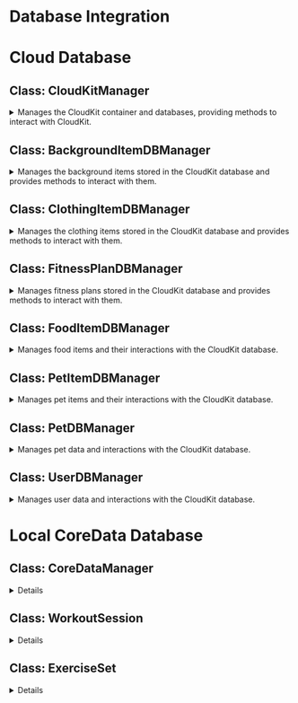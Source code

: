 # Database Integration

# Cloud Database

## Class: CloudKitManager

<details>
<summary>
Manages the CloudKit container and databases, providing methods to interact with CloudKit.
</summary>
Acts as the main entry point to CloudKit for any of the classes that will interact with records. This class provides the base methods for CRUD operations.

### Properties
- `static let shared = CloudKitManager()`: The shared singleton instance of `CloudKitManager`.
- `let container: CKContainer`: The CloudKit container.
- `let publicDatabase: CKDatabase`: The public CloudKit database.
- `let privateDatabase: CKDatabase`: The private CloudKit database.
- `@Published var isSignedInToiCloud: Bool`: Indicates whether the user is signed in to iCloud.
- `@Published var error: String`: Any error occurred during CloudKit operations.
- `@Published var text: String`: Additional text data.

### Methods
- `init()`: Initializes the `CloudKitManager` singleton instance.
- `private func getiCloudStatus()`: Retrieves the iCloud account status and updates the `isSignedInToiCloud` property accordingly.
- `func saveItem(record: CKRecord)`: Saves a record to the public database.
- `func savePrivateItem(record: CKRecord, completion: @escaping (Error?) -> Void)`: Saves a record to the private database with a completion handler.
- `private func p_saveRecord(record: CKRecord, usePrivateDatabase: Bool)`: Private method to save a record to the specified database.
- `private func p_fetchRecord(recordType: String, usePrivateDatabase: Bool, fieldName: String?, fieldValue: Any?, completion: @escaping ([CKRecord]?, Error?) -> Void)`: Private method to fetch records from the specified database.
- `func fetchPublicRecord(recordType: String, fieldName: String, fieldValue: Any?, completion: @escaping ([CKRecord]?, Error?) -> Void)`: Fetches public records from the CloudKit database based on a specified field name and value.
- `func fetchPublicRecord(recordType: String, completion: @escaping ([CKRecord]?, Error?) -> Void)`: Fetches public records from the CloudKit database of a specified record type.
- `func fetchPrivateRecord<T>(recordType: String, fieldName: String, fieldValue: T, completion: @escaping ([CKRecord]?, Error?) -> Void)`: Fetches private records from the CloudKit database based on a specified field name and value.
- `func fetchPrivateRecord(recordType: String, completion: @escaping ([CKRecord]?, Error?) -> Void)`: Fetches private records from the CloudKit database of a specified record type.
- `func fetchPrivateRecord(recordID: CKRecord.ID, completion: @escaping (CKRecord?, Error?) -> Void)`: Fetches a single private record from the CloudKit database by its ID.

### Enums
#### Enum: CloudKitError

Enumerates CloudKit errors.

- `case iCloudAccountNotFound`: iCloud account not found error.
- `case iCloudAccountNotDetermined`: iCloud account not determined error.
- `case iCloudAccountRestricted`: iCloud account restricted error.
- `case iCloudAccountUnknown`: Unknown iCloud account error.

</details>

## Class: BackgroundItemDBManager

<details>
<summary>Manages the background items stored in the CloudKit database and provides methods to interact with them.</summary>

### Properties
- `static let shared: BackgroundItemDBManager`: The shared singleton instance of `BackgroundItemDBManager`.
- `@Published var backgroundItems: [BackgroundItemModel]`: The array of background items.
- `let CKManager: CloudKitManager`: The CloudKit manager instance.
- `var backgroundItemExists: Bool`: Indicates if background items exist in the database.
- `@Published var activeBackground: String`: The name of the currently active background item.

### Methods
- `init()`: Initializes the `BackgroundItemDBManager` instance.
- `func fetchBackgroundItems(completion: @escaping ([BackgroundItemModel]?, Error?) -> Void)`: Fetches background items from the CloudKit database.
- `func fetchSpecifcBackgroundItem(imageName: String, completion: @escaping (BackgroundItemModel?, Error?) -> Void)`: Fetches a specific background item by its image name.
- `func createBackgroundItem(imageName: String, completion: @escaping (Error?) -> Void)`: Creates a new background item in the database.
- `func setActiveBackgroundItem(imageName: String, completion: @escaping (String, Error?) -> Void)`: Sets a background item as active.
- `func setUnactiveAllBackgroundItems(completion: @escaping (Error?) -> Void)`: Sets all background items as inactive.
- `func g_getActiveBackground() -> String`: Returns activeBackground.

### Enums

#### Enum: BackgroundItemRecordKeys

Enumerates the keys used for storing background item data in CloudKit.

- `case type = "BackgroundItem"`: Represents the record type for background items in CloudKit.
- `case isActive`: Represents the key for the 'isActive' property in CloudKit records.
- `case imageName`: Represents the key for the 'imageName' property in CloudKit records.

### Structs

#### Struct: BackgroundItemModel

Represents a background item with its properties.

- `var recordId: CKRecord.ID?`: The record ID of the background item.
- `var isActive: Int64`: Indicates whether the background item is active or not.
- `var imageName: String`: The name of the image associated with the background item.

#### Extension: BackgroundItemModel

Provides an extension to `BackgroundItemModel` for generating a CKRecord representation.

- `var record: CKRecord`: Generates and returns a CKRecord representation of the background item.


### Observability
This class conforms to the `ObservableObject` protocol.

</details>

## Class: ClothingItemDBManager

<details>
<summary>Manages the clothing items stored in the CloudKit database and provides methods to interact with them.</summary>

### Properties
- `static let shared: ClothingItemDBManager`: The shared singleton instance of `ClothingItemDBManager`.
- `@Published var clothingItems: [ClothingItemModel]`: The array of clothing items.
- `let CKManager: CloudKitManager`: The CloudKit manager instance.
- `var clothingItemExists: Bool`: Indicates if clothing items exist in the database.
- `@Published var activeClothing: String`: The name of the currently active clothing item.

### Methods
- `init()`: Initializes the `ClothingItemDBManager` instance.
- `func fetchClothingItems(completion: @escaping ([ClothingItemModel]?, Error?) -> Void)`: Fetches clothing items from the CloudKit database. Upon completion, sets the `clothingItems` property.
- `func fetchSpecificClothingItem(imageName: String, completion: @escaping (ClothingItemModel?, Error?) -> Void)`: Fetches a specific clothing item by its image name.
- `func createClothingItem(imageName: String, completion: @escaping (Error?) -> Void)`: Creates a new clothing item in the database.
- `func setActiveClothingItem(imageName: String, completion: @escaping (String, Error?) -> Void)`: Sets a clothing item as active. Upon completion, sets the `activeClothing` property.
- `func setUnactiveAllClothingItems(completion: @escaping (Error?) -> Void)`: Sets all clothing items as inactive.
- `func g_getActiveClothing() -> String`: Returns activeClothing.
- `func getActiveClothing(completion: @escaping (String, Error?) -> Void)`: Fetches the active clothing item from the database.

### Enums
#### Enum: ClothingItemRecordKeys

Enumerates the keys used for storing clothing item data in CloudKit.

- `case type = "ClothingItem"`: Represents the record type for clothing items in CloudKit.
- `case isActive`: Represents the key for the 'isActive' property in CloudKit records.
- `case imageName`: Represents the key for the 'imageName' property in CloudKit records.

### Structs
#### Struct: ClothingItemModel

Represents a clothing item with its properties.

- `var recordId: CKRecord.ID?`: The record ID of the clothing item.
- `var isActive: Int64`: Indicates whether the clothing item is active or not.
- `var imageName: String`: The name of the image associated with the clothing item.

#### Extension: ClothingItemModel

Provides an extension to `ClothingItemModel` for generating a CKRecord representation.

- `var record: CKRecord`: Generates and returns a CKRecord representation of the clothing item.


### Observability
This class conforms to the `ObservableObject` protocol.
</details>


## Class: FitnessPlanDBManager

<details>
<summary>Manages fitness plans stored in the CloudKit database and provides methods to interact with them.</summary>

### Properties
- `@Published var fitnessPlan: FitnessPlanModel?`: The fitness plan model.
- `let CKManager: CloudKitManager`: The CloudKit manager instance.
- `var fitnessPlanExists: Bool`: Indicates whether a fitness plan exists in the database.

### Methods
- `init()`: Initializes the `FitnessPlanDBManager` instance.
- `func createFitnessPlan(daysPerWeekGoal: Int64, dumbbellWeightGoal: Int64, setGoal: Int64, repGoal: Int64, notes: String, selectedDate: Date)`: Creates or updates a fitness plan in the database.
- `func fetchFitnessPlan(completion: @escaping (FitnessPlanModel?, Error?) -> Void)`: Fetches the fitness plan from the CloudKit database.

### Enums
#### Enum: FitnessPlanRecordKeys

Enumerates the keys used for storing fitness plan data in CloudKit.

- `case type = "FitnessPlan"`: Represents the record type for fitness plans in CloudKit.
- `case daysPerWeekGoal`: Represents the key for the 'daysPerWeekGoal' property in CloudKit records.
- `case dumbbellWeightGoal`: Represents the key for the 'dumbbellWeightGoal' property in CloudKit records.
- `case setGoal`: Represents the key for the 'setGoal' property in CloudKit records.
- `case repGoal`: Represents the key for the 'repGoal' property in CloudKit records.
- `case notes`: Represents the key for the 'notes' property in CloudKit records.
- `case selectedDate`: Represents the key for the 'selectedDate' property in CloudKit records.

### Structs
#### Struct: FitnessPlanModel

Represents a fitness plan with its properties.

- `var recordId: CKRecord.ID?`: The record ID of the fitness plan.
- `var daysPerWeekGoal: Int64`: The goal for the number of days per week.
- `var dumbbellWeightGoal: Int64`: The goal for the dumbbell weight.
- `var setGoal: Int64`: The goal for the number of sets.
- `var repGoal: Int64`: The goal for the number of reps.
- `var notes: String`: Any additional notes for the fitness plan.
- `var selectedDate: Date`: The selected date for the fitness plan.

#### Extension: FitnessPlanModel

Provides an extension to `FitnessPlanModel` for generating a CKRecord representation.

- `var record: CKRecord`: Generates and returns a CKRecord representation of the fitness plan.


### Observability
This class conforms to the `ObservableObject` protocol.
</details>


## Class: FoodItemDBManager

<details>
<summary>Manages food items and their interactions with the CloudKit database.</summary>

### Properties
- `static let shared = FoodItemDBManager()`: The shared singleton instance of `FoodItemDBManager`.
- `@Published var foodItems: [FoodItemModel]`: An array of food items.
- `let CKManager = CloudKitManager()`: The CloudKit manager.
- `var foodItemExists: Bool`: Indicates whether food items exist.

### Methods
- `init()`: Initializes the `FoodItemDBManager` singleton instance.
- `func fetchFoodItems(completion: @escaping ([FoodItemModel]?, Error?) -> Void)`: Fetches all food items from the CloudKit database.
- `func createInitialFoodItems()`: Creates initial food items if none exist.
- `func createFoodItem(name: String, quantity: Int64, completion: @escaping (Error?) -> Void)`: Creates a new food item with the given name and quantity.
- `func fetchSpecificFoodItem(name: String, completion: @escaping (FoodItemModel?, Error?) -> Void)`: Fetches a specific food item by its name.
- `func fetchQuantity(name: String, completion: @escaping (Int64?, Error?) -> Void)`: Fetches the quantity of a specific food item by its name.
- `func updateQuantity_add(name: String, quantity: Int64, completion: @escaping (Error?) -> Void)`: Updates the quantity of a food item by adding the specified quantity.
- `func updateQuantity(name: String, newQuantity: Int64, completion: @escaping (Error?) -> Void)`: Updates the quantity of a food item with the specified quantity.
- `func updateQuantity(foodItem: FoodItemModel, newQuantity: Int64, completion: @escaping (Error?) -> Void)`: Updates the quantity of a food item.
- `func getFoodItems() -> [FoodItemModel]`: Returns foodItems.

### Enums
#### Enum: FoodItemRecordKeys

Enumerates the keys used for food item records in CloudKit.

- `case type = "FoodItem"`: Record type key.
- `case name`: Name key.
- `case quantity`: Quantity key.
- `case imageName`: Image name key.

### Struct: FoodItemModel

Represents a food item.

#### Properties
- `var recordId: CKRecord.ID?`: The record ID.
- `var name: String`: The name of the food item.
- `var quantity: Int64`: The quantity of the food item.
- `var imageName: String`: The name of the image associated with the food item.

#### Extension: 

Provides an extension to `FoodItemModel` for generating a CKRecord representation.

- `var record: CKRecord`: Generates and returns a CKRecord representation of the food item.


### Observability
This class conforms to the `ObservableObject` protocol.

</details>


## Class: PetItemDBManager

<details>
<summary>Manages pet items and their interactions with the CloudKit database.</summary>

### Properties
- `static let shared = PetItemDBManager()`: The shared singleton instance of `PetItemDBManager`.
- `@Published var petItems: [PetItemModel]`: An array of pet items.
- `let CKManager = CloudKitManager()`: The CloudKit manager.
- `var petItemExists: Bool`: Indicates whether pet items exist.
- `@Published var activePet: String`: The name of the active pet.

### Methods
- `init()`: Initializes the `PetItemDBManager` singleton instance.
- `func g_getActivePet() -> String`: Returns activePet.
- `func fetchPetItems(completion: @escaping ([PetItemModel]?, Error?) -> Void)`: Fetches all pet items from the CloudKit database.
- `func fetchSpecificPetItem(imageName: String, completion: @escaping (PetItemModel?, Error?) -> Void)`: Fetches a specific pet item by its image name.
- `func createPetItem(imageName: String, completion: @escaping (Error?) -> Void)`: Creates a new pet item with the given image name.
- `func createDefaultPet()`: Creates a default pet if none exist.
- `func setActivePetItem(imageName: String, completion: @escaping (String, Error?) -> Void)`: Sets the active pet item by its image name.
- `func getActivePet(completion: @escaping (String, Error?) -> Void)`: Retrieves the active pet.

### Struct: PetItemModel

Represents a pet item.

#### Properties
- `var recordId: CKRecord.ID?`: The record ID.
- `var isActive: Int64`: Indicates whether the pet item is active.
- `var petName: String`: The name of the pet.
- `var imageName: String`: The name of the image associated with the pet.

#### Methods
- `var record: CKRecord`: Converts the `PetItemModel` to a `CKRecord` object.

### Enums
#### Enum: PetItemRecordKeys

Enumerates the keys used for pet item records in CloudKit.

- `case type = "PetItem"`: Record type key.
- `case isActive`: Active state key.
- `case petName`: Pet name key.
- `case imageName`: Image name key.

### Observability
This class conforms to the `ObservableObject` protocol.

</details>

## Class: PetDBManager

<details>
<summary>Manages pet data and interactions with the CloudKit database.</summary>

### Properties
- `static let shared = PetDBManager()`: The shared singleton instance of `PetDBManager`.
- `@Published var pet: PetModel?`: The pet model.
- `let CKManager = CloudKitManager()`: The CloudKit manager.
- `var petExists: Bool`: Indicates whether a pet exists.
- `@Published var totalXP: Int64`: The total experience points (XP) of the pet.
- `@Published var level: Int64`: The level of the pet.
- `@Published var health: Int64`: The health of the pet.

### Methods
- `init()`: Initializes the `PetDBManager` singleton instance and fetches the pet from the database.
- `func createPet()`: Creates a new pet in the database.
- `func fetchPet(completion: @escaping (PetModel?, Error?) -> Void)`: Fetches the pet from the database.
- `func getHealth() -> Int`: Returns health.
- `func getXP(completion: @escaping (Int64?, Error?) -> Void)`: Retrieves the total XP of the pet.
- `func getXP() -> Int`: Returns totalXP.
- `func getLevel() -> Int`: Returns level.
- `func getLevel(completion: @escaping (Int64?, Error?) -> Void)`: Retrieves the level of the pet.
- `func getPet() -> PetModel?`: Returns pet.
- `func updateUserXP(newXP: Int64, completion: @escaping (Error?) -> Void)`: Updates the user's XP.
- `func updateUserLevel(newLevel: Int64, completion: @escaping (Error?) -> Void)`: Updates the user's level.
- `func updatePetHealth(newHealth: Int64, completion: @escaping (Error?) -> Void)`: Updates the pet's health.


### Struct: PetModel

Represents a pet.

#### Properties
- `var recordId: CKRecord.ID?`: The record ID.
- `var health: Int64`: The health of the pet.
- `var level: Int64`: The level of the pet.
- `var petImage: CKAsset?`: The image of the pet.
- `var totalXP: Int64`: The total XP of the pet.

#### Methods
- `var record: CKRecord`: Converts the `PetModel` to a `CKRecord` object.

### Enums
#### Enum: PetRecordKeys

Enumerates the keys used for pet records in CloudKit.

- `case type = "Pet"`: Record type key.
- `case health`: Health key.
- `case level`: Level key.
- `case petImage`: Pet image key.
- `case totalXP`: Total XP key.

### Observability
This class conforms to the `ObservableObject` protocol.

</details>

## Class: UserDBManager

<details>
<summary>Manages user data and interactions with the CloudKit database.</summary>

### Properties
- `@Published var user: User?`: The user model.
- `@Published var userRecord: CKRecord.Reference?`: The user record reference.
- `var userExists: Bool`: Indicates whether a user exists.
- `let CKManager = CloudKitManager()`: The CloudKit manager.

### Methods
- `init()`: Initializes the `UserDBManager` and fetches the current user record ID and user data.
- `func fetchCurrentUserRecordID(completion: @escaping (Error?) -> Void)`: Fetches the record ID of the current user.
- `func createUser(firstName: String?, lastName: String?, email: String?)`: Creates a new user with the given information.
- `func fetchUser(completion: @escaping (User?, Error?) -> Void)`: Fetches the user data from the database.
- `func getCurrency(completion: @escaping (Int64?, Error?) -> Void)`: Retrieves the currency value of the user.
- `func updateCurrency(newCurrency: Int64, completion: @escaping (Error?) -> Void)`: Updates the currency value of the user.
- `func getName(completion: @escaping (String?, Error?) -> Void)`: Retrieves the full name of the user.
- `func updateName(newFirstName: String?, newLastName: String?, completion: @escaping (Error?) -> Void)`: Updates the first name and/or last name of the user.

### Struct: User

Represents a user.

#### Properties
- `var recordId: CKRecord.ID?`: The record ID.
- `var firstName: String`: The first name of the user.
- `var lastName: String`: The last name of the user.
- `var latestLogin: Date`: The latest login date of the user.
- `var currency: Int64`: The currency of the user.
- `var email: String`: The email of the user.

#### Methods
- `var record: CKRecord`: Converts the `User` to a `CKRecord` object.

### Enums
#### Enum: UserRecordKeys

Enumerates the keys used for user records in CloudKit.

- `case type = "User"`: Record type key.
- `case firstName`: First name key.
- `case lastName`: Last name key.
- `case latestLogin`: Latest login key.
- `case currency`: Currency key.
- `case email`: Email key.

### Observability
This class conforms to the `ObservableObject` protocol.

</details>


# Local CoreData Database

## Class: CoreDataManager

<details>
  Manages persistent data storage using Core Data for the SmartWeights application.

  ### Topics
  
  #### Initializers
  - `init(container: NSPersistentCloudKitContainer, storeDescriptions: [NSPersistentStoreDescription]?)`: Initializes the CoreDataManager with the specified persistent container and optional store configurations.
  
  #### Instance Properties
  - `var persistentContainer: NSPersistentCloudKitContainer`: The shared persistent container from the PersistenceController, configured for CloudKit integration.
  
  #### Instance Methods
  - `func createExerciseSet(workoutSession: WorkoutSession, setNum: Int, avgCurlAcceleration: Double, avgElbowFlareLR: Double, avgElbowFlareUD: Double, avgElbowSwing: Double, avgWristStabilityLR: Double, avgWristStabilityUD: Double) -> ExerciseSet?`: Creates and persists a new ExerciseSet entity associated with a given WorkoutSession.
  - `func createWorkoutSession(dateTime: Date, workoutNum: Int, reps: Int, weight: Double, overallCurlAcceleration: Double, overallElbowFlareLR: Double, overallElbowFlareUD: Double, overallElbowSwing: Double, overallWristStabilityLR: Double, overallWristStabilityUD: Double) -> WorkoutSession?`: Creates and saves a new WorkoutSession entity with specified parameters.
  - `func fetchAllExerciseSets() -> [ExerciseSet]`: Fetches all ExerciseSet entities from the persistent store.
  - `func fetchExerciseSets(for: WorkoutSession) -> [ExerciseSet]`: Fetches ExerciseSet entities associated with a specific WorkoutSession.
  - `func fetchExerciseSets(for: Int64) -> [[String : Any]]`: Fetches ExerciseSet entities based on a specific workout number.
  - `func fetchWorkoutSessions() -> [WorkoutSession]`: Fetches all WorkoutSession entities from the persistent store.
  - `func fetchWorkoutSessions(on: Date) -> [[String : Any]]`: Fetches WorkoutSession entities on a specific date from the persistent store.
  - `func getNextWorkoutNumber() -> Int`: Retrieves the next sequential workout number to be used for a new WorkoutSession, defaulting to 1 if no sessions exist.
  - `func updateExerciseSet(ExerciseSet, setNum: Int?, avgCurlAcceleration: Double?, avgElbowFlareLR: Double?, avgElbowFlareUD: Double?, avgElbowSwing: Double?, avgWristStabilityLR: Double?, avgWristStabilityUD: Double?)`: Updates properties of an ExerciseSet entity.
  - `func updateWorkoutSession(WorkoutSession, dateTime: Date?, overallCurlAcceleration: Double?, overallElbowFlareLR: Double?, overallElbowFlareUD: Double?, overallElbowSwing: Double?, overallWristStabilityLR: Double?, overallWristStabilityUD: Double?)`: Updates properties of a WorkoutSession entity.
  
  ### Default Implementations
  
  #### ObservableObject Implementations
  
  ### Relationships
  
  #### Conforms To
  - `Combine.ObservableObject`
</details>

## Class: WorkoutSession

<details>
  
  ```
    @objc(WorkoutSession)
    class WorkoutSession
  ```

  ### Topics
  
  #### Instance Properties
  - `var dateTime: Date?`
  - `var overallCurlAcceleration: Double`
  - `var overallElbowFlareLeftRight: Double`
  - `var overallElbowFlareUpDown: Double`
  - `var overallElbowSwing: Double`
  - `var overallWristStabilityLeftRight: Double`
  - `var overallWristStabilityUpDown: Double`
  - `var reps: Int64`
  - `var sets: NSSet?`
  - `var weight: Double`
  - `var workoutNum: Int64`

  #### Instance Methods
  - `func addToSets(NSSet)`
  - `func addToSets(ExerciseSet)`
  - `func removeFromSets(NSSet)`
  - `func removeFromSets(ExerciseSet)`

  #### Type Methods
  - class func fetchRequest() -> `NSFetchRequest<WorkoutSession>`

  ### Default Implementations

  #### Identifiable Implementations

  ### Relationships

  #### Inherits From
  - CoreData.NSManagedObject

  #### Inherited By
  - ExerciseSet

  #### Conforms To
  - Combine.ObservableObject
  - CoreData.NSFetchRequestResult
  - ObjectiveC.NSObjectProtocol
  - Swift.CVarArg
  - Swift.CustomDebugStringConvertible
  - Swift.CustomStringConvertible
  - Swift.Equatable
  - Swift.Hashable
  - Swift.Identifiable
</details>

## Class: ExerciseSet
<details>

  ```
  @objc(ExerciseSet)
  class ExerciseSet
  ```
  
  ### Topics
  
  #### Instance Properties
  - `var avgCurlAcceleration: Double`
  - `var avgElbowFlareLeftRight: Double`
  - `var avgElbowFlareUpDown: Double`
  - `var avgElbowSwing: Double`
  - `var avgWristStabilityLeftRight: Double`
  - `var avgWristStabilityUpDown: Double`
  - `var setNum: Int64`
  - `var workoutSession: WorkoutSession?`

  #### Type Methods
  - `class func fetchRequest() -> NSFetchRequest<ExerciseSet>`
    
  ### Relationships
  
  #### Inherits From
  - WorkoutSession
    
  #### Conforms To
  - Combine.ObservableObject
  - CoreData.NSFetchRequestResult
  - ObjectiveC.NSObjectProtocol
  - Swift.CVarArg
  - Swift.CustomDebugStringConvertible
  - Swift.CustomStringConvertible
  - Swift.Equatable
  - Swift.Hashable
  - Swift.Identifiable
</details>